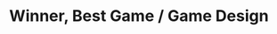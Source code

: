 ---
layout: award
title: "Winner, Best Game / Game Design"
description: "Awarded at SLO Hacks 2019."
project: 20190201_typetyperevolution.md
time: "Feb 2019"
---
